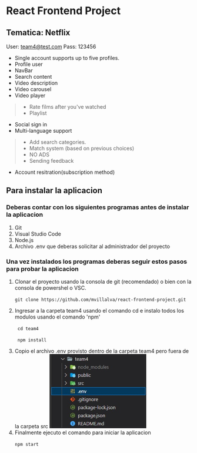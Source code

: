 # React Frontend Project

## Tematica: Netflix
User: team4@test.com
Pass: 123456

* Single account supports up to five profiles.
* Profile user
* NavBar
* Search content
* Video description
* Video carousel
* Video player
> * Rate films after you've watched
> * Playlist
* Social sign in
* Multi-language support
> * Add search categories.
> * Match system (based on previous choices)
> * NO ADS
> * Sending feedback
* Account resitration(subscription method)

## Para instalar la aplicacion

### Deberas contar con los siguientes programas antes de instalar la aplicacion

<ol>
    <li>Git</li>
    <li>Visual Studio Code</li>
    <li>Node.js<l/i>
    <li>Archivo .env que deberas solicitar al administrador del proyecto</li>
</ol>

### Una vez instalados los programas deberas seguir estos pasos para probar la aplicacion

<ol>
    <li> Clonar el proyecto usando la consola de git (recomendado) o bien con la consola de powershel o VSC.
        <p><code>git clone https://github.com/mvillalva/react-frontend-project.git</code></p>
    </li>
    <li>Ingresar a la carpeta team4 usando el comando cd e instalo todos los modulos usando el comando 'npm'
        <p> <code> cd team4</code> </p>
        <p> <code> npm install</code> </p>
    </li>
    <li>Copio el archivo .env provisto dentro de la carpeta team4 pero fuera de la carpeta src
        <img src="./team4/src/img/arbol_env.jpg" />
    </li>
    <li>Finalmente ejecuto el comando para iniciar la aplicacion
        <p> <code>npm start</code> </p>
    </li>
</ol>